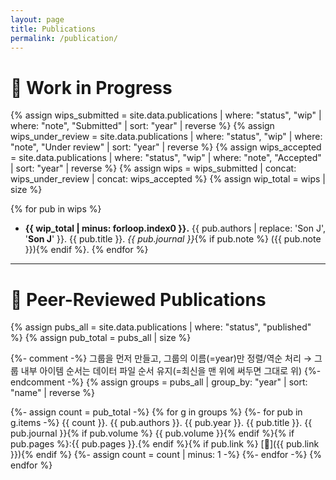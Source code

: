 ```yaml
---
layout: page
title: Publications
permalink: /publication/
---
```




# 📝 Work in Progress

{% assign wips_submitted = site.data.publications | where: "status", "wip" | where: "note", "Submitted" | sort: "year" | reverse %}
{% assign wips_under_review = site.data.publications | where: "status", "wip" | where: "note", "Under review" | sort: "year" | reverse %}
{% assign wips_accepted = site.data.publications | where: "status", "wip" | where: "note", "Accepted" | sort: "year" | reverse %}
{% assign wips = wips_submitted | concat: wips_under_review | concat: wips_accepted %}
{% assign wip_total = wips | size %}

{% for pub in wips %}
- **{{ wip_total | minus: forloop.index0 }}.** {{ pub.authors | replace: 'Son J', '<strong>Son J</strong>' }}. {{ pub.title }}. *{{ pub.journal }}*{% if pub.note %} ({{ pub.note }}){% endif %}.
{% endfor %}
---
# 📔 Peer-Reviewed Publications

{% assign pubs_all = site.data.publications | where: "status", "published" %}
{% assign pub_total = pubs_all | size %}

{%- comment -%}
  그룹을 먼저 만들고, 그룹의 이름(=year)만 정렬/역순 처리
  → 그룹 내부 아이템 순서는 데이터 파일 순서 유지(=최신을 맨 위에 써두면 그대로 위)
{%- endcomment -%}
{% assign groups = pubs_all | group_by: "year" | sort: "name" | reverse %}

{%- assign count = pub_total -%}
{% for g in groups %}
  {%- for pub in g.items -%}
{{ count }}. {{ pub.authors }}. {{ pub.year }}. {{ pub.title }}. {{ pub.journal }}{% if pub.volume %} {{ pub.volume }}{% endif %}{% if pub.pages %}:{{ pub.pages }}.{% endif %}{% if pub.link %} [🔗]({{ pub.link }}){% endif %}
    {%- assign count = count | minus: 1 -%}
  {%- endfor -%}
{% endfor %}

